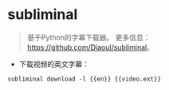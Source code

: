 # subliminal

> 基于Python的字幕下载器。
> 更多信息：<https://github.com/Diaoul/subliminal>。

- 下载视频的英文字幕：

`subliminal download -l {{en}} {{video.ext}}`